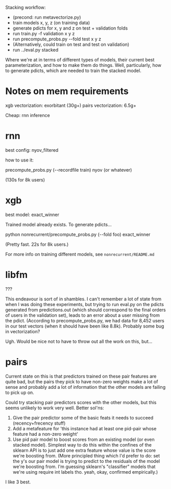 Stacking workflow:
- (precond: run metavectorize.py)
- train models x, y, z (on training data)
- generate pdicts for x, y and z on test + validation folds
- run train.py -f validation x y z
- run precompute_probs.py --fold test x y z
- (Alternatively, could train on test and test on validation)
- run ../eval.py stacked

Where we're at in terms of different types of models, their current best parameterization, and how to make them do things. Well, particularly, how to generate pdicts, which are needed to train the stacked model.

# Notes on mem requirements

xgb vectorization: exorbitant (30g+)
pairs vectorization: 6.5g+ 

Cheap:
rnn inference


# rnn

best config: nyov_filtered

how to use it:

  precompute_probs.py (--recordfile train) nyov (or whatever)

(130s for 8k users)

# xgb

best model: exact_winner

Trained model already exists. To generate pdicts...

  python nonrecurrent/precompute_probs.py (--fold foo) exact_winner

(Pretty fast. 22s for 8k users.)

For more info on training different models, see `nonrecurrent/README.md`

# libfm

???

This endeavour is sort of in shambles. I can't remember a lot of state from when I was doing these experiments, but trying to run eval.py on the pdicts generated from predictions.out (which should correspond to the final orders of users in the validation set), leads to an error about a user missing from the pdict. (According to precompute_probs.py, we had data for 8,452 users in our test vectors (when it should have been like 8.8k). Probably some bug in vectorization?

Ugh. Would be nice not to have to throw out all the work on this, but...

# pairs

Current state on this is that predictors trained on these pair features are quite bad, but the pairs they pick to have non-zero weights make a lot of sense and probably add a lot of information that the other models are failing to pick up on.

Could try stacking pair predictors scores with the other models, but this seems unlikely to work very well. Better sol'ns:
1. Give the pair predictor some of the basic feats it needs to succeed (recency+frecency stuff)
2. Add a metafeature for 'this instance had at least one pid-pair whose feature had a non-zero weight'
3. Use pid pair model to boost scores from an existing model (or even stacked model). Simplest way to do this within the confines of the sklearn API is to just add one extra feature whose value is the score we're boosting from. (More principled thing which I'd prefer to do: set the y's our pair model is trying to predict to the residuals of the model we're boosting from. I'm guessing sklearn's "classifier" models that we're using require int labels tho. yeah, okay, confirmed empirically.)

I like 3 best.
